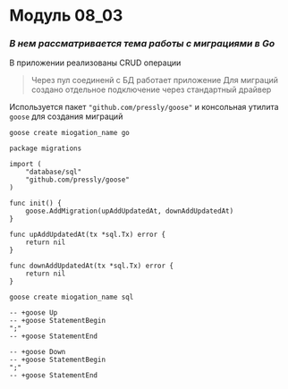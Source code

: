 # Модуль 08_03

### _В нем рассматривается тема работы с миграциями в Go_
В приложении реализованы CRUD операции

> Через пул соединенй с БД работает приложение
> Для миграций создано отдельное подключение через стандартный драйвер

Используется пакет ```"github.com/pressly/goose"``` и консольная утилита ``goose`` для создания миграций

```goose create miogation_name go```
```
package migrations

import (
	"database/sql"
	"github.com/pressly/goose"
)

func init() {
	goose.AddMigration(upAddUpdatedAt, downAddUpdatedAt)
}

func upAddUpdatedAt(tx *sql.Tx) error {
	return nil
}

func downAddUpdatedAt(tx *sql.Tx) error {
	return nil
}
```

```goose create miogation_name sql```
```
-- +goose Up
-- +goose StatementBegin
";"
-- +goose StatementEnd

-- +goose Down
-- +goose StatementBegin
";"
-- +goose StatementEnd
```